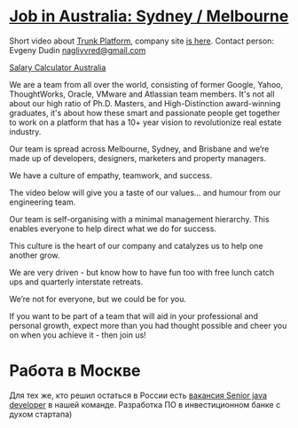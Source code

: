 [Job in Australia: Sydney / Melbourne][3]
=====================

Short video about [Trunk Platform][2], company site [is here][1]. Contact person: Evgeny Dudin [nagliyvred@gmail.com][5]

[Salary Calculator Australia][6]

We are a team from all over the world, consisting of former Google, Yahoo, ThoughtWorks, Oracle, VMware and Atlassian team members. It's not all about our high ratio of Ph.D. Masters, and High-Distinction award-winning graduates, it's about how these smart and passionate people get together to work on a platform that has a 10+ year vision to revolutionize real estate industry.

Our team is spread across Melbourne, Sydney, and Brisbane and we’re made up of developers, designers, marketers and property managers.

We have a culture of empathy, teamwork, and success. 

The video below will give you a taste of our values… and humour from our engineering team.

Our team is self-organising with a minimal management hierarchy. This enables everyone to help direct what we do for success. 

This culture is the heart of our company and catalyzes us to help one another grow.

We are very driven - but know how to have fun too with free lunch catch ups and quarterly interstate retreats.

We’re not for everyone, but we could be for you.

If you want to be part of a team that will aid in your professional and personal growth, expect more than you had thought possible and cheer you on when you achieve it - then join us!


Работа в Москве
===============

Для тех же, кто решил остаться в России есть [вакансия Senior java developer][4] в нашей команде. Разработка ПО в инвестиционном банке с духом стартапа)

[1]: http://trunkplatform.com
[2]: https://vimeo.com/160667896
[3]: https://trunkplatform.breezy.hr/p/1773c33cc796-senior-software-engineer
[4]: https://www.linkedin.com/pulse/ищу-в-команду-senior-java-developer-igor-suhorukov
[5]: mailto:nagliyvred@gmail.com
[6]: http://salary.calculatorsaustralia.com.au/
